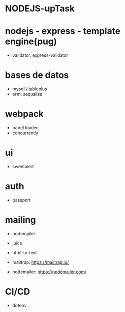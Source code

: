 # NODEJS-upTask

# nodejs - express - template engine(pug)
- validator: express-validator
# bases de datos
- mysql / tableplus
- orm: sequalize

# webpack
- babel loader
- concurrently

# ui
- sweetalert

# auth
- passport

# mailing
- nodemailer 
- juice 
- html-to-text 

- mailtrap: https://mailtrap.io/
- nodemailer: https://nodemailer.com/

# CI/CD
- dotenv
